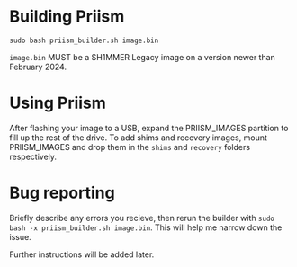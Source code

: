 # Building Priism
``sudo bash priism_builder.sh image.bin``

``image.bin`` MUST be a SH1MMER Legacy image on a version newer than February 2024.

# Using Priism

After flashing your image to a USB, expand the PRIISM_IMAGES partition to fill up the rest of the drive. To add shims and recovery images, mount PRIISM_IMAGES and drop them in the ``shims`` and ``recovery`` folders respectively.

# Bug reporting
Briefly describe any errors you recieve, then rerun the builder with ``sudo bash -x priism_builder.sh image.bin``. This will help me narrow down the issue.

Further instructions will be added later.
